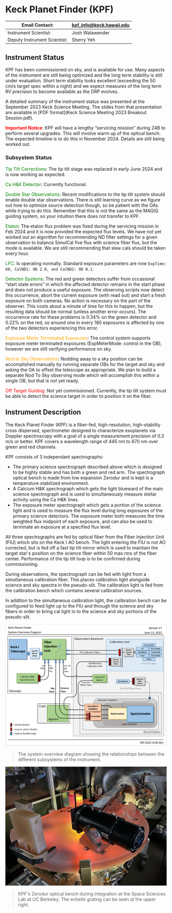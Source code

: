 # Keck Planet Finder (KPF)

| Email Contact: | [kpf_info@keck.hawaii.edu](mailto:kpf_info@keck.hawaii.edu) |
| -------------- | ---------------------- |
| Instrument Scientist: | Josh Walawender |
| Deputy Instrument Scientist: | Sherry Yeh |

## Instrument Status

KPF has been commissioned on sky, and is available for use. Many aspects of the instrument are still being optimized and the long term stability is still under evaluation. Short term stability looks excellent (exceeding the 50 cm/s target spec within a night) and we expect measures of the long term RV precision to become available as the DRP evolves.

A detailed summary of the instrument status was presented at the September 2023 Keck Science Meeting. The slides from that presentation are available in [PDF format](Keck Science Meeting 2023 Breakout Session.pdf).

<font color="red">**Important Notice**</font>: KPF will have a lengthy “servicing mission” during 24B to perform several upgrades.  This will involve warm up of the optical bench.  The expected timeline is to do this in November 2024.  Details are still being worked out.


### Subsystem Status

<font color="green">Tip Tilt Corrections</font>: The tip tilt stage was replaced in early June 2024 and is now working as expected.

<font color="green">Ca H&K Detector</font>: Currently functional.

<font color="green">Double Star Observations</font>: Recent modifications to the tip tilt system should enable double star observations.  There is still learning curve as we figure out how to optimize source detection though, so be patient with the OAs while trying to do this.  Remember that this is not the same as the MAGIQ guiding system, so your intuition there does not transfer to KPF.

<font color="green">Etalon</font>: The etalon flux problem was fixed during the servicing mission in Feb 2024 and it is now provided the expected flux levels. We have not yet worked out an algorithm for recommending ND filter settings for a given observation to balance SimulCal five flux with science fiber flux, but the mode is available. We are still recommending that slew cals should be taken every hour.

<font color="green">LFC</font>: Is operating normally. Standard exposure parameters are now `ExpTime: 60, CalND1: OD 2.0, and CalND2: OD 0.1`.

<font color="green">Detector Systems</font>: The red and green detectors suffer from occasional “start state errors” in which the affected detector remains in the start phase and does not produce a useful exposure. The observing scripts now detect this occurrence, abort the current exposure (with read out) and start a fresh exposure on both cameras. No action is necessary on the part of the observer.  This costs about a minute of time for this to happen, but the resulting data should be normal (unless another error occurs).  The occurrence rate for these problems is 0.34% on the green detector and 0.22% on the red, so around one in every 180 exposures is affected by one of the two detectors experiencing this error.

<font color="orange">Exposure Meter Terminated Exposures</font>: The control system supports exposure meter terminated exposures (ExpMeterMode: control in the OB), however we are still verifying performance on sky.

<font color="orange">Nod to Sky Observations</font>: Nodding away to a sky position can be accomplished manually by running separate OBs for the target and sky and asking the OA to offset the telescope as appropriate.  We plan to build a separate Nod To Sky observing mode which will accomplish this within a single OB, but that is not yet ready.

<font color="red">Off Target Guiding</font>: Not yet commissioned.  Currently, the tip tilt system must be able to detect the science target in order to position it on the fiber.

## Instrument Description

The Keck Planet Finder (KPF) is a ﬁber-fed, high-resolution, high-stability cross dispersed, spectrometer designed to characterize exoplanets via Doppler spectroscopy with a goal of a single measurement precision of 0.3 m/s or better. KPF covers a wavelength range of 445 nm to 870 nm over green and red channels.

KPF consists of 3 independant spectrographs:

* The primary science spectrograph described above which is designed to be highly stable and has both a green and red arm. The spectrograph optical bench is made from low expansion Zerodur and is kept is a temperature stabilized environment.
* A Calcium H&K spectrograph which gets the light blueward of the main science spectrograph and is used to simultaneously measure stellar activity using the Ca H&K lines.
* The exposure meter spectrograph which gets a portion of the science light and is used to measure the flux level during long exposures of the primary science detectors. The exposure meter both measures the time weighted flux midpoint of each exposure, and can also be used to terminate an exposure at a specified flux level.

All three spectrographs are fed by optical fiber from the Fiber Injection Unit (FIU) which sits on the Keck I AO bench. The light entering the FIU is not AO corrected, but is fed off a fast tip tilt mirror which is used to maintain the target star's position on the science fiber within 50 mas rms of the fiber center. Performance of the tip tilt loop is to be confirmed during commissioning.

During observations, the spectrograph can be fed with light from a simultaneous calibration fiber. This places calibration light alongside science and sky spectra in the pseudo-slit. The calibration light is fed from the calibration bench which contains several calibration sources.

In addition to the simultaneous calibration light, the calibration bench can be configured to feed light up to the FIU and through the science and sky fibers in order to bring cal light in to the science and sky portions of the pseudo-slit.

![The system overview diagram showing the relationships between the different subsystems of the instrument.](figures/system_overview_diagram.png)
> The system overview diagram showing the relationships between the different subsystems of the instrument.

![KPF's Zerodur optical bench during integration at the Space Sciences Lab at UC Berkeley. The echelle grating can be seen at the upper right.](figures/Echelle_installation_Dec_2021.jpeg)
> KPF's Zerodur optical bench during integration at the Space Sciences Lab at UC Berkeley. The echelle grating can be seen at the upper right.

